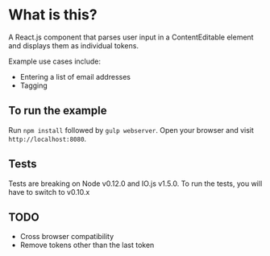 # What is this?

A React.js component that parses user input in a ContentEditable element and
displays them as individual tokens.

Example use cases include:
- Entering a list of email addresses
- Tagging

## To run the example

Run `npm install` followed by `gulp webserver`. Open your browser and visit
`http://localhost:8080`.

## Tests

Tests are breaking on Node v0.12.0 and IO.js v1.5.0. To run the tests, you will
have to switch to v0.10.x

## TODO

- Cross browser compatibility
- Remove tokens other than the last token
